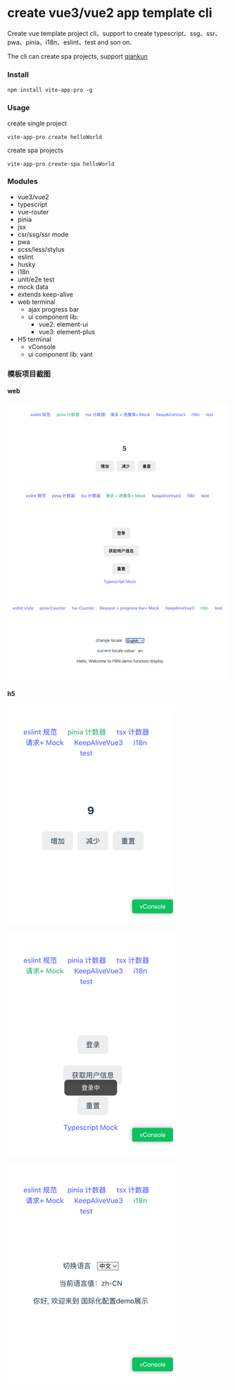 # create vue3/vue2 app template cli
Create vue template project cli，support to create typescript、ssg、ssr、pwa、pinia、i18n、eslint、test and son on.

The cli can create spa projects, support [qiankun](https://qiankun.umijs.org/zh/guide/)

### Install
```
npm install vite-app-pro -g
```

### Usage

create single project
```
vite-app-pro create helloWorld
```


create spa projects
```
vite-app-pro create-spa helloWorld
```

### Modules

 * vue3/vue2
 * typescript
 * vue-router
 * pinia
 * jsx
 * csr/ssg/ssr mode
 * pwa
 * scss/less/stylus
 * eslint
 * husky
 * i18n
 * unit/e2e test
 * mock data
 * extends keep-alive
 * web terminal
    * ajax progress bar
    * ui component lib:
       * vue2: element-ui
       * vue3: element-plus
 * H5 terminal
   * vConsole
   * ui component lib: vant

### 模板项目截图

#### web
![web-pinia](./assets/web-pinia.png)
![web-request](./assets/web-request.png)
![web-i18n](./assets/web-i18n.png)

#### h5
![h5-pinia](./assets/h5-pinia.png)

![h5-request](./assets/h5-request.png)

![h5-i18n](./assets/h5-i18n.png)


